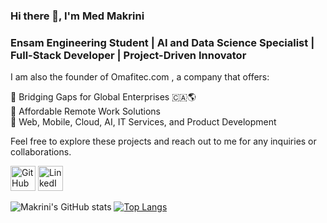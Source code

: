 ### Hi there 👋, I'm Med Makrini
### Ensam Engineering Student | AI and Data Science Specialist | Full-Stack Developer | Project-Driven Innovator

I am also the founder of Omafitec.com , a company that offers:

🔗 Bridging Gaps for Global Enterprises 🇨🇦🌎  <br>
💼 Affordable Remote Work Solutions <br>
🚀 Web, Mobile, Cloud, AI, IT Services, and Product Development <br>

Feel free to explore these projects and reach out to me for any inquiries or collaborations.

[<img src='https://cdn3.iconfinder.com/data/icons/inficons/512/github.png' alt='GitHub' height='40'>](https://github.com/Medmakrini)  [<img src='https://cdn-icons-png.flaticon.com/512/174/174857.png' alt='LinkedIn' height='40'>](https://www.linkedin.com/in/medmakrini/) <br>

![Makrini's GitHub stats](https://github-readme-stats.vercel.app/api?username=Medmakrini&include_all_commits=true&count_private=true&show_icons=true&theme=radical&hide=contribs)  [![Top Langs](https://github-readme-stats.vercel.app/api/top-langs/?username=Medmakrini&layout=compact)](https://github.com/Medmakrini/github-readme-stats)
